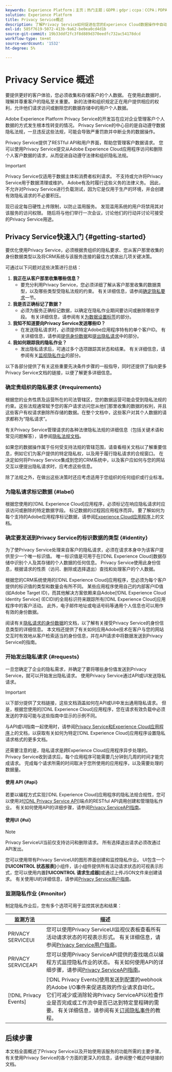 ```yaml
---
keywords: Experience Platform；主页；热门主题；GDPR；gdpr；ccpa：CCPA；PDPA；PDPA_that；PDPA_THA；lgpd；LGPD；lgpd_bra；LGPD_BRA；
solution: Experience Platform
title: Privacy Service概述
description: 了解Privacy Service如何促进在您的Experience Cloud数据操作中自动遵守隐私法规。
exl-id: 585f7619-5072-413b-9a62-be0ea0cd4d1b
source-git-commit: 19b33ddf2fc3f8d889d370eedfc732ac54178dcd
workflow-type: tm+mt
source-wordcount: '1532'
ht-degree: 5%

---
```


# Privacy Service 概述

要提供更好的客户体验，您必须收集和存储客户的个人数据。 在使用此数据时，理解并尊重客户的隐私至关重要。 新的法律和组织规定正在用户提供相应的权利，允许他们请求访问或删除您的数据存储中的用户个人数据。

Adobe Experience Platform Privacy Service的开发旨在应对企业管理客户个人数据的方式发生根本性转变的情况。 Privacy Service的中心目的是自动遵守数据隐私法规，一旦违反这些法规，可能会导致严重罚款并中断业务的数据操作。

Privacy Service提供了RESTful API和用户界面，帮助您管理客户数据请求。 您可以使用Privacy Service提交从Adobe Experience Cloud应用程序访问和删除个人客户数据的请求，从而促进自动遵守法律和组织隐私法规。

>[!IMPORTANT]
>
>Privacy Service仅适用于数据主体和消费者权利请求。 不支持或允许将Privacy Service用于数据清理或维护。 Adobe有及时履行这些义务的法律义务。 因此，不允许对Privacy Service进行负载测试，因为它是仅用于生产的环境，并会创建有效隐私请求的不必要积压。
>
>现已设定每日硬性上传限制，以防止滥用服务。 发现滥用系统的用户将禁用其对该服务的访问权限。 随后将与他们举行一次会议，讨论他们的行动并讨论可接受的Privacy Service用途。

## Privacy Service快速入门 {#getting-started}

要优化使用Privacy Service，必须根据贵组织的隐私要求、您从客户那里收集的身份数据类型以及将CRM系统与该服务连接的最佳方式做出几项关键决策。

可通过以下问题对这些决策进行总结：

1. **我正在从客户那里收集哪些信息？**
   * 要充分利用Privacy Service，您必须详细了解从客户那里收集的数据类型，以及哪些类型受隐私法规的约束。 有关详细信息，请参阅[确定隐私要求](#requirements)一节。
1. **我是否正确标记了数据？**
   * 必须为服务正确标记数据，以确定在隐私作业期间要访问或删除哪些字段。 有关详细信息，请参阅有关[为数据设置标签](#label)的部分。
1. **我知不知道要向Privacy Service发送哪些ID？**
   * 在发送隐私请求时，必须提供特定Adobe应用程序特有的单个客户ID。 有关详细信息，请参阅[提供身份数据](#identity)和[提出隐私请求](#requests)中的部分。
1. **我如何跟踪我的隐私作业？**
   * 发出隐私请求后，可通过多个选项跟踪其状态和结果。 有关详细信息，请参阅有关[监视隐私作业](#monitor)的部分。

以下各部分提供了有关这些重要先决条件步骤的一般指导，同时还提供了指向更多Privacy Service文档的链接，以便了解更多详细信息。

### 确定贵组织的隐私要求 {#requirements}

根据您的业务性质及运营所在的司法管辖区，您的数据运营可能会受到隐私法规的约束。这些法规通常赋予您的客户请求访问您从他们那里收集的数据的权利，并且这些客户有权请求删除所存储的数据。在整个文档中，这些客户对其个人数据的请求都称为“隐私请求”。

有关Privacy Service管理请求的各种法律隐私法规的详细信息（包括关键术语和常见问题解答），请参阅[隐私法规文档](./regulations/overview.md)。

如果您的数据操作属于任何受支持法规的管辖范围，请查看相关文档以了解重要信息，例如它们为客户提供的特定隐私权，以及用于履行隐私请求的合规窗口。 在决定如何将Privacy Service集成到您的CRM系统中，以及客户应如何与您的网站交互以便提出隐私请求时，应考虑这些信息。

除了法规之外，在做出这些决策时还应考虑适用于您组织的任何组织或行业标准。

### 为隐私请求标记数据 {#label}

根据您使用的[!DNL Experience Cloud]应用程序，必须标记在响应隐私请求时应该访问或删除的特定数据字段。 标记数据的过程因应用程序而异。 要了解如何为每个支持的Adobe应用程序标记数据，请参阅[Experience Cloud应用程序](./experience-cloud-apps.md)上的文档。

### 确定要发送到Privacy Service的标识数据的类型 {#identity}

为了使Privacy Service处理来自客户的隐私请求，必须在请求本身中为该客户提供至少一个唯一标识值。 唯一标识值是可用于在[!DNL Experience Cloud]数据存储中识别个人及其存储的个人数据的任何信息。 Privacy Service使用此身份信息，根据请求的性质（访问、删除或选择退出）查找和处理客户的个人数据。

根据您的CRM系统使用的[!DNL Experience Cloud]应用程序，您必须为每个客户提供的标识值的类型和数量会有所不同。 某些应用程序使用自己的内部客户ID值(如Adobe Target ID)，而其他解决方案依赖来自Adobe[!DNL Experience Cloud Identity Service] (ECID)的全局标识符来跟踪所有[!DNL Experience Cloud]应用程序中的客户活动。 此外，电子邮件地址或电话号码等通用个人信息也可以用作有效的身份数据。

阅读有关[隐私请求的身份数据](./identity-data.md)的文档，以了解有关接受Privacy Service的身份信息类型的详细信息。 本文档还提供了有关如何应用Adobe技术在客户与您的网站交互时有效地从客户检索适当的身份信息，并在API请求中将数据发送到Privacy Service的指南。

### 开始发出隐私请求 {#requests}

一旦您确定了企业的隐私需求，并确定了要将哪些身份值发送到Privacy Service，就可以开始发出隐私请求。 使用Privacy Service通过API或UI发送隐私请求。

>[!IMPORTANT]
>
>以下部分提供了文档链接，这些文档涵盖如何在API或UI中发出通用隐私请求。 但是，根据您使用的[!DNL Experience Cloud]应用程序，您在请求有效负载中必须发送的字段可能与这些指南中显示的示例不同。
>
>与API或UI指南一起使用时，请参阅[Privacy Service和Experience Cloud应用程序](./experience-cloud-apps.md)上的文档，以获取有关如何为特定[!DNL Experience Cloud]应用程序设置隐私请求格式的更多文档。
>
>还需要注意的是，隐私请求是跨Experience Cloud应用程序异步处理的。 Privacy Service收到请求后，每个应用程序可能需要几分钟到几周的时间才能完成请求。 完成每个请求所需的时间取决于您所使用的应用程序，以及需要处理的数据量。

#### 使用 API {#api}

若要以编程方式实现[!DNL Experience Cloud]应用程序的隐私法规合规性，您可以使用对[[!DNL Privacy Service API]](https://developer.adobe.com/experience-platform-apis/references/privacy-service/)端点的RESTful API调用创建和管理隐私作业。 有关如何使用API的详细步骤，请参阅[Privacy ServiceAPI指南](api/overview.md)。

#### 使用UI {#ui}

>[!NOTE]
>
>Privacy ServiceUI当前仅支持访问和删除请求。 所有选择退出请求必须改通过API发出。

您可以使用带有Privacy ServiceUI的图形界面创建和监控隐私作业。 UI包含一个&#x200B;**[!UICONTROL 状态报表]**&#x200B;小组件，该小组件提供所有活动请求状态的可视表示形式，您可以使用内置&#x200B;**[!UICONTROL 请求生成器]**&#x200B;或通过上传JSON文件来创建请求。 有关使用UI的详细信息，请参阅[Privacy Service用户指南](ui/overview.md)。

### 监测隐私作业 {#monitor}

制定隐私作业后，您有多个选项可用于监控其状态和结果：

| 监测方法 | 描述 |
| --- | --- |
| PRIVACY SERVICEUI | 您可以使用Privacy ServiceUI监视仪表板查看所有活动请求状态的可视表示形式。 有关详细信息，请参阅[Privacy Service用户指南](ui/overview.md)。 |
| PRIVACY SERVICEAPI | 您可以使用Privacy ServiceAPI提供的查找端点以编程方式监控隐私作业的状态。 有关如何使用API的详细步骤，请参阅[Privacy ServiceAPI指南](./api/overview.md)。 |
| [!DNL Privacy Events] | [!DNL Privacy Events]使用发送到配置的webhook的Adobe I/O事件来促进高效的作业请求自动化。 它们可减少或消除轮询Privacy ServiceAPI以检查作业是否完成或工作流中是否已达到特定里程碑的需要。 有关详细信息，请参阅有关[订阅隐私事件](./privacy-events.md)的教程。 |

## 后续步骤

本文档全面概述了Privacy Service以及开始使用该服务的功能所需的主要步骤。 有关使用Privacy Service的各个方面的更深入的信息，请参阅整个概述中链接的文档。
